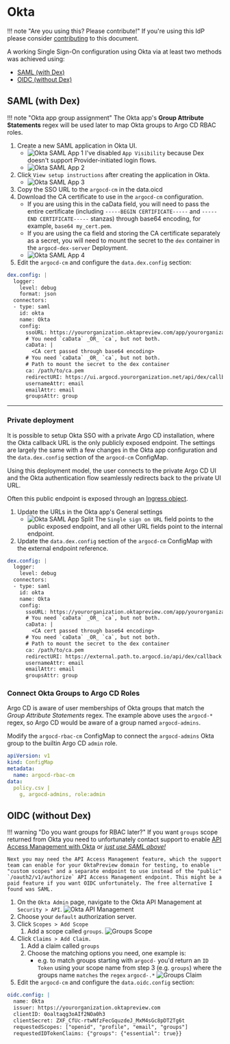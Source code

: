 # Okta

!!! note "Are you using this? Please contribute!"
    If you're using this IdP please consider [contributing](../../developer-guide/site.md) to this document.

A working Single Sign-On configuration using Okta via at least two methods was achieved using:

* [SAML (with Dex)](#saml-with-dex)
* [OIDC (without Dex)](#oidc-without-dex)

## SAML (with Dex)

!!! note "Okta app group assignment"
    The Okta app's **Group Attribute Statements** regex will be used later to map Okta groups to Argo CD RBAC roles.

1. Create a new SAML application in Okta UI.
    * ![Okta SAML App 1](../../assets/saml-1.png)
        I've disabled `App Visibility` because Dex doesn't support Provider-initiated login flows.
    * ![Okta SAML App 2](../../assets/saml-2.png)
1. Click `View setup instructions` after creating the application in Okta.
    * ![Okta SAML App 3](../../assets/saml-3.png)
1. Copy the SSO URL to the `argocd-cm` in the data.oicd
1. Download the CA certificate to use in the `argocd-cm` configuration.
    * If you are using this in the caData field, you will need to pass the entire certificate (including `-----BEGIN CERTIFICATE-----` and `-----END CERTIFICATE-----` stanzas) through base64 encoding, for example, `base64 my_cert.pem`.
    * If you are using the ca field and storing the CA certificate separately as a secret, you will need to mount the secret to the `dex` container in the `argocd-dex-server` Deployment.
    * ![Okta SAML App 4](../../assets/saml-4.png)
1. Edit the `argocd-cm` and configure the `data.dex.config` section:

<!-- markdownlint-disable MD046 -->
```yaml
dex.config: |
  logger:
    level: debug
    format: json
  connectors:
  - type: saml
    id: okta
    name: Okta
    config:
      ssoURL: https://yourorganization.oktapreview.com/app/yourorganizationsandbox_appnamesaml_2/rghdr9s6hg98s9dse/sso/saml
      # You need `caData` _OR_ `ca`, but not both.
      caData: |
        <CA cert passed through base64 encoding>
      # You need `caData` _OR_ `ca`, but not both.
      # Path to mount the secret to the dex container
      ca: /path/to/ca.pem
      redirectURI: https://ui.argocd.yourorganization.net/api/dex/callback
      usernameAttr: email
      emailAttr: email
      groupsAttr: group
```
<!-- markdownlint-enable MD046 -->

----

### Private deployment
It is possible to setup Okta SSO with a private Argo CD installation, where the Okta callback URL is the only publicly exposed endpoint.
The settings are largely the same with a few changes in the Okta app configuration and the `data.dex.config` section of the `argocd-cm` ConfigMap.

Using this deployment model, the user connects to the private Argo CD UI and the Okta authentication flow seamlessly redirects back to the private UI URL.

Often this public endpoint is exposed through an [Ingress object](../../ingress/#private-argo-cd-ui-with-multiple-ingress-objects-and-byo-certificate).


1. Update the URLs in the Okta app's General settings
    * ![Okta SAML App Split](../../assets/saml-split.png)
        The `Single sign on URL` field points to the public exposed endpoint, and all other URL fields point to the internal endpoint.
1. Update the `data.dex.config` section of the `argocd-cm` ConfigMap with the external endpoint reference.

<!-- markdownlint-disable MD046 -->
```yaml
dex.config: |
  logger:
    level: debug
  connectors:
  - type: saml
    id: okta
    name: Okta
    config:
      ssoURL: https://yourorganization.oktapreview.com/app/yourorganizationsandbox_appnamesaml_2/rghdr9s6hg98s9dse/sso/saml
      # You need `caData` _OR_ `ca`, but not both.
      caData: |
        <CA cert passed through base64 encoding>
      # You need `caData` _OR_ `ca`, but not both.
      # Path to mount the secret to the dex container
      ca: /path/to/ca.pem
      redirectURI: https://external.path.to.argocd.io/api/dex/callback
      usernameAttr: email
      emailAttr: email
      groupsAttr: group
```
<!-- markdownlint-enable MD046 -->

### Connect Okta Groups to Argo CD Roles
Argo CD is aware of user memberships of Okta groups that match the *Group Attribute Statements* regex.
The example above uses the `argocd-*` regex, so Argo CD would be aware of a group named `argocd-admins`.

Modify the `argocd-rbac-cm` ConfigMap to connect the `argocd-admins` Okta group to the builtin Argo CD `admin` role.
<!-- markdownlint-disable MD046 -->
```yaml
apiVersion: v1
kind: ConfigMap
metadata:
  name: argocd-rbac-cm
data:
  policy.csv |
    g, argocd-admins, role:admin
```

## OIDC (without Dex)

!!! warning "Do you want groups for RBAC later?"
    If you want `groups` scope returned from Okta you need to unfortunately contact support to enable [API Access Management with Okta](https://developer.okta.com/docs/concepts/api-access-management/) or [_just use SAML above!_](#saml-with-dex)

    Next you may need the API Access Management feature, which the support team can enable for your OktaPreview domain for testing, to enable "custom scopes" and a separate endpoint to use instead of the "public" `/oauth2/v1/authorize` API Access Management endpoint. This might be a paid feature if you want OIDC unfortunately. The free alternative I found was SAML.

1. On the `Okta Admin` page, navigate to the Okta API Management at `Security > API`.
    ![Okta API Management](../../assets/api-management.png)
1. Choose your `default` authorization server.
1. Click `Scopes > Add Scope`
    1. Add a scope called `groups`.
    ![Groups Scope](../../assets/groups-scope.png)
1. Click `Claims > Add Claim.`
    1. Add a claim called `groups`
    1. Choose the matching options you need, one example is:
        * e.g. to match groups starting with `argocd-` you'd return an `ID Token` using your scope name from step 3 (e.g. `groups`) where the groups name `matches` the `regex` `argocd-.*`
    ![Groups Claim](../../assets/groups-claim.png)
1. Edit the `argocd-cm` and configure the `data.oidc.config` section:

<!-- markdownlint-disable MD046 -->
```yaml
oidc.config: |
  name: Okta
  issuer: https://yourorganization.oktapreview.com
  clientID: 0oaltaqg3oAIf2NOa0h3
  clientSecret: ZXF_CfUc-rtwNfzFecGquzdeJ_MxM4sGc8pDT2Tg6t
  requestedScopes: ["openid", "profile", "email", "groups"]
  requestedIDTokenClaims: {"groups": {"essential": true}}
```
<!-- markdownlint-enable MD046 -->


